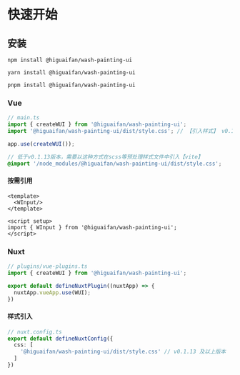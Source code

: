 # 快速开始

## 安装

``` shell
npm install @higuaifan/wash-painting-ui

yarn install @higuaifan/wash-painting-ui

pnpm install @higuaifan/wash-painting-ui
```

### Vue

``` typescript
// main.ts
import { createWUI } from '@higuaifan/wash-painting-ui';
import '@higuaifan/wash-painting-ui/dist/style.css'; // 【引入样式】 v0.1.13 及以上版本

app.use(createWUI());
```

``` scss
// 低于v0.1.13版本，需要以这种方式在scss等预处理样式文件中引入【vite】
@import '/node_modules/@higuaifan/wash-painting-ui/dist/style.css';
```

#### 按需引用

``` vue
<template>
  <WInput/>
</template>

<script setup>
import { WInput } from '@higuaifan/wash-painting-ui';
</script>
```

### Nuxt

``` typescript
// plugins/vue-plugins.ts
import { createWUI } from '@higuaifan/wash-painting-ui';

export default defineNuxtPlugin((nuxtApp) => {
  nuxtApp.vueApp.use(WUI);
})
```

#### 样式引入

```typescript
// nuxt.config.ts
export default defineNuxtConfig({
  css: [
    '@higuaifan/wash-painting-ui/dist/style.css' // v0.1.13 及以上版本
  ]
})

```
